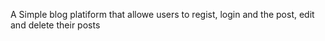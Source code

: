 A Simple blog platiform that allowe users to regist, login and the post, edit and delete their posts
